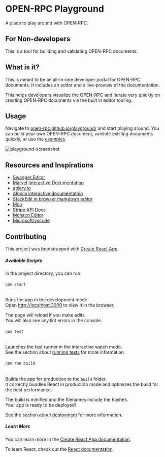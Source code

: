 # OPEN-RPC Playground
A place to play around with OPEN-RPC.

## For Non-developers
This is a tool for building and validating OPEN-RPC documents.

## What is it?
This is meant to be an all-in-one developer portal for  OPEN-RPC documents. It includes an editor and a live-preview of the documentation.

This helps developers visualize the OPEN-RPC and iterate very quickly on creating OPEN-RPC documents via the built in editor tooling.

## Usage

Navigate to [open-rpc.github.io/playground/](https://open-rpc.github.io/playground/) and start playing around. You can build your own OPEN-RPC document, validate existing documents quickly, or use the [examples](https://github.com/open-rpc/examples).

![playground-screenshot](https://user-images.githubusercontent.com/364566/52815421-8303e480-3053-11e9-81f3-92a875d9608e.png)

## Resources and Inspirations

- [Swagger Editor](https://editor.swagger.io/)
- [Marvel Interactive Documentation](https://developer.marvel.com/docs)
- [apiary.io](https://apiary.io/)
- [Algolia interactive documentation](https://www.algolia.com/doc/onboarding/#/pick-dataset)
- [StackEdit in browser markdown editor](https://stackedit.io/app#)
- [Mou](http://25.io/mou/)
- [Stripe API Docs](https://stripe.com/docs/api)
- [Monaco Editor](https://microsoft.github.io/monaco-editor/)
- [Microsoft/vscode](https://github.com/Microsoft/vscode)


## Contributing

This project was bootstrapped with [Create React App](https://github.com/facebook/create-react-app).

##### Available Scripts

In the project directory, you can run:

###### `npm start`

Runs the app in the development mode.<br>
Open [http://localhost:3000](http://localhost:3000) to view it in the browser.

The page will reload if you make edits.<br>
You will also see any lint errors in the console.

###### `npm test`

Launches the test runner in the interactive watch mode.<br>
See the section about [running tests](https://facebook.github.io/create-react-app/docs/running-tests) for more information.

###### `npm run build`

Builds the app for production to the `build` folder.<br>
It correctly bundles React in production mode and optimizes the build for the best performance.

The build is minified and the filenames include the hashes.<br>
Your app is ready to be deployed!

See the section about [deployment](https://facebook.github.io/create-react-app/docs/deployment) for more information.

##### Learn More

You can learn more in the [Create React App documentation](https://facebook.github.io/create-react-app/docs/getting-started).

To learn React, check out the [React documentation](https://reactjs.org/).

